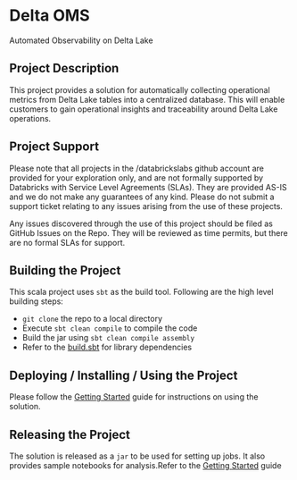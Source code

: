 # Delta OMS
Automated Observability on Delta Lake

## Project Description
This project provides a solution for automatically collecting operational metrics from Delta Lake tables into a centralized database. This will enable customers to gain operational insights and traceability around Delta Lake operations.

## Project Support
Please note that all projects in the /databrickslabs github account are provided for your exploration only, and are not formally supported by Databricks with Service Level Agreements (SLAs).  They are provided AS-IS and we do not make any guarantees of any kind.  Please do not submit a support ticket relating to any issues arising from the use of these projects.

Any issues discovered through the use of this project should be filed as GitHub Issues on the Repo.  They will be reviewed as time permits, but there are no formal SLAs for support.


## Building the Project
This scala project uses `sbt` as the build tool. Following are the high level building steps:

- `git clone` the repo to a local directory
- Execute `sbt clean compile` to compile the code
- Build the jar using `sbt clean compile assembly`
- Refer to the [build.sbt](./build.sbt) for library dependencies

## Deploying / Installing / Using the Project
Please follow the [Getting Started](./docs/GETTING%20STARTED.md) guide for instructions on using the solution.

## Releasing the Project
The solution is released as a `jar` to be used for setting up jobs. It also provides sample notebooks for analysis.Refer to the [Getting Started](./docs/GETTING%20STARTED.md) guide 

